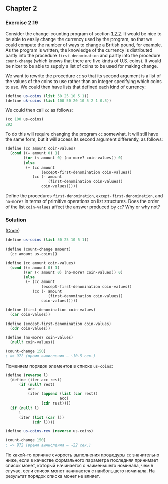 ## Chapter 2

### Exercise 2.19

Consider the change-counting program of section [1.2.2](https://mitpress.mit.edu/sites/default/files/sicp/full-text/book/book-Z-H-11.html#%_sec_1.2.2). It would be nice to be able to easily change the currency used by the program, so that we could compute the number of ways to change a British pound, for example. As the program is written, the knowledge of the currency is distributed partly into the procedure `first-denomination` and partly into the procedure `count-change` (which knows that there are five kinds of U.S. coins). It would be nicer to be able to supply a list of coins to be used for making change.

We want to rewrite the procedure `cc` so that its second argument is a list of the values of the coins to use rather than an integer specifying which coins to use. We could then have lists that defined each kind of currency:

```scheme
(define us-coins (list 50 25 10 5 1))
(define uk-coins (list 100 50 20 10 5 2 1 0.5))
```

We could then call `cc` as follows:

```scheme
(cc 100 us-coins)
292
```

To do this will require changing the program `cc` somewhat. It will still have the same form, but it will access its second argument differently, as follows:

```scheme
(define (cc amount coin-values)
  (cond ((= amount 0) 1)
        ((or (< amount 0) (no-more? coin-values)) 0)
        (else
         (+ (cc amount
                (except-first-denomination coin-values))
            (cc (- amount
                   (first-denomination coin-values))
                coin-values)))))
```

Define the procedures `first-denomination`, `except-first-denomination`, and `no-more?` in terms of primitive operations on list structures. Does the order of the list `coin-values` affect the answer produced by `cc`? Why or why not?

### Solution

([Code](../../src/Chapter%202/Exercise%202.19.scm))

```scheme
(define us-coins (list 50 25 10 5 1))

(define (count-change amount)
  (cc amount us-coins))

(define (cc amount coin-values)
  (cond ((= amount 0) 1)
        ((or (< amount 0) (no-more? coin-values)) 0)
        (else
         (+ (cc amount
                (except-first-denomination coin-values))
            (cc (- amount
                   (first-denomination coin-values))
                coin-values)))))

(define (first-denomination coin-values)
  (car coin-values))

(define (except-first-denomination coin-values)
  (cdr coin-values))

(define (no-more? coin-values)
  (null? coin-values))

(count-change 150)
; => 972 (время вычисления — ~10.5 сек.)
```

Поменяем порядок элементов в списке `us-coins`:

```scheme
(define (reverse l)
  (define (iter acc rest)
      (if (null? rest)
          acc
          (iter (append (list (car rest))
                        acc)
                (cdr rest))))
  (if (null? l)
      l
      (iter (list (car l))
            (cdr l))))

(define us-coins-rev (reverse us-coins)

(count-change 150)
; => 972 (время вычисления — ~22 сек.)
```

По какой-то причине скорость выполнения процедуры `cc` значительно ниже, если в качестве формального параметра последняя принимает список монет, который начинается с наименьшего номинала, чем в случае, если список монет начинается с наибольшего номинала. На результат порядок списка монет не влияет.

